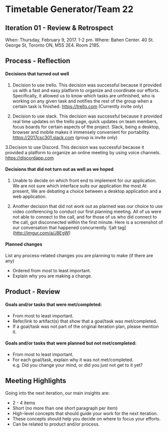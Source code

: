 # Timetable Generator/Team 22

## Iteration 01 - Review & Retrospect

When: Thursday, February 9, 2017. 1-2 pm.
Where: Bahen Center. 40 St. George St, Toronto ON, M5S 2E4. Room 2185.

## Process - Reflection

#### Decisions that turned out well

1. Decision to use trello. This decision was successful because it provided us with a fast and easy platform to organize and coordinate
our efforts. Specifically, it allowed us to know which tasks are unfinished, who is working on any given task and notifies the rest of
the group when a certain task is finished. 
https://trello.com (Currently invite only)

2. Decision to use slack. This decision was successful because it provided real time updates on the trello page, quick updates on team
members, focus boards for certain aspects of the project. Slack, being a desktop, browser and mobile makes it immensely convenient for
portability.
https://2017csc301.slack.com (group is invite only)

3.Decision to use Discord. This decision was successful because it provided a platform to organize an online meeting by using voice
channels.
https://discordapp.com

#### Decisions that did not turn out as well as we hoped
         
1. Unable to decide on which front end to implement for our application. We are not sure which interface suits our application the most.At present, We are debating a choice between a desktop application and a web application. 

2. Another decision that did not work out as planned was our choice to use video conferencing to conduct our first planning meeting. All of us were not able to connect to the call, and for those of us who did connect to the call, got disconnected within the first minute. Here is a screenshot of our conversation that happened concurrently.
![alt tag] (http://imgur.com/a/J8EgW)
 
#### Planned changes

List any process-related changes you are planning to make (if there are any)

* Ordered from most to least important.
* Explain why you are making a change.


## Product - Review

#### Goals and/or tasks that were met/completed:

* From most to least important.
* Refer/link to artifact(s) that show that a goal/task was met/completed.
* If a goal/task was not part of the original iteration plan, please mention it.

#### Goals and/or tasks that were planned but not met/completed:

* From most to least important.
* For each goal/task, explain why it was not met/completed.      
  e.g. Did you change your mind, or did you just not get to it yet?

## Meeting Highlights

Going into the next iteration, our main insights are:

* 2 - 4 items
* Short (no more than one short paragraph per item)
* High-level concepts that should guide your work for the next iteration.
* These concepts should help you decide on where to focus your efforts.
* Can be related to product and/or process.
